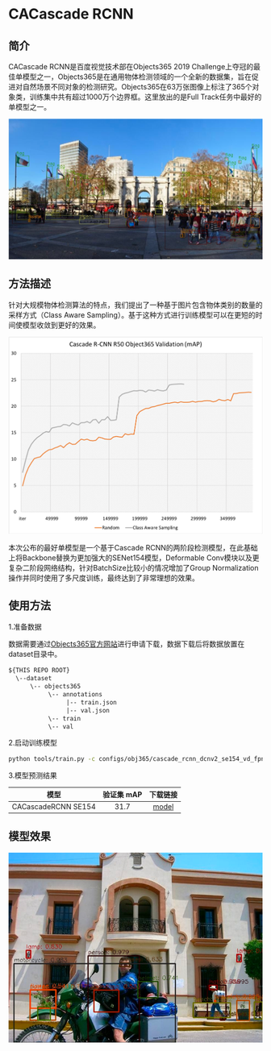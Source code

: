 # CACascade RCNN
## 简介
CACascade RCNN是百度视觉技术部在Objects365 2019 Challenge上夺冠的最佳单模型之一，Objects365是在通用物体检测领域的一个全新的数据集，旨在促进对自然场景不同对象的检测研究。Objects365在63万张图像上标注了365个对象类，训练集中共有超过1000万个边界框。这里放出的是Full Track任务中最好的单模型之一。

<div align="center">
  <img src="../demo/obj365_gt.png"/>
</div>

## 方法描述

针对大规模物体检测算法的特点，我们提出了一种基于图片包含物体类别的数量的采样方式（Class Aware Sampling）。基于这种方式进行训练模型可以在更短的时间使模型收敛到更好的效果。

<div align="center">
  <img src="../demo/cas.png"/>
</div>

本次公布的最好单模型是一个基于Cascade RCNN的两阶段检测模型，在此基础上将Backbone替换为更加强大的SENet154模型，Deformable Conv模块以及更复杂二阶段网络结构，针对BatchSize比较小的情况增加了Group Normalization操作并同时使用了多尺度训练，最终达到了非常理想的效果。

## 使用方法

1.准备数据

数据需要通过[Objects365官方网站](https://www.objects365.org/download.html)进行申请下载，数据下载后将数据放置在dataset目录中。
```
${THIS REPO ROOT}
  \--dataset
      \-- objects365
           \-- annotations
                |-- train.json
                |-- val.json
           \-- train
           \-- val
```

2.启动训练模型

```bash
python tools/train.py -c configs/obj365/cascade_rcnn_dcnv2_se154_vd_fpn_gn.yml
```

3.模型预测结果

|        模型         | 验证集 mAP |                           下载链接                           |
| :-----------------: | :--------: | :----------------------------------------------------------: |
| CACascadeRCNN SE154 |    31.7    | [model](https://paddlemodels.bj.bcebos.com/object_detection/cascade_rcnn_dcnv2_se154_vd_fpn_gn_cas_obj365.tar) |

## 模型效果

<div align="center">
  <img src="../demo/obj365_pred.png"/>
</div>
